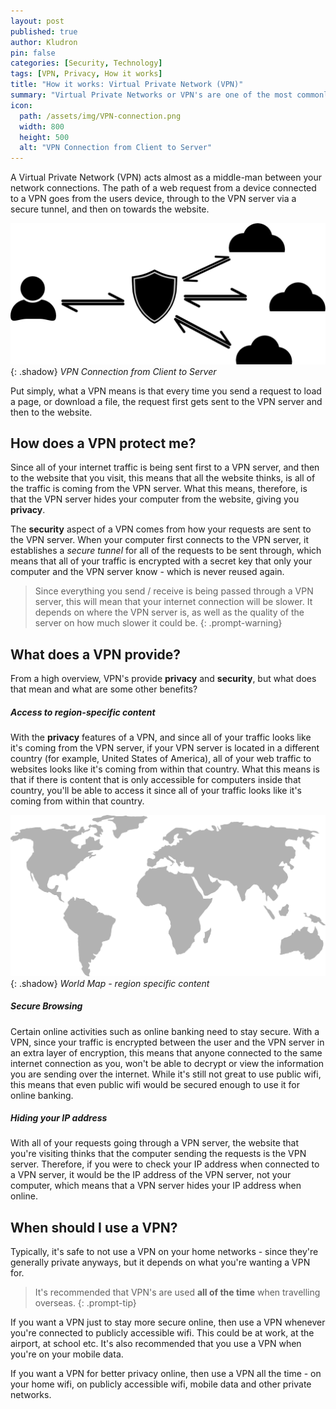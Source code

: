 ```yaml
---
layout: post
published: true
author: Kludron 
pin: false
categories: [Security, Technology]
tags: [VPN, Privacy, How it works]
title: "How it works: Virtual Private Network (VPN)"
summary: "Virtual Private Networks or VPN's are one of the most commonly used terms when it comes to cyber security, but what is a VPN and how does it work?"
icon:
  path: /assets/img/VPN-connection.png
  width: 800
  height: 500
  alt: "VPN Connection from Client to Server"
---
```


A Virtual Private Network (VPN) acts almost as a middle-man between your network connections. The path of 
a web request from a device connected to a VPN goes from the users device, through to the VPN server
via a secure tunnel, and then on towards the website.

![VPN Connection](/assets/img/VPN-connection.png){: .shadow}
_VPN Connection from Client to Server_

Put simply, what a VPN means is that every time you send a request to load a page, or download a file, the request first gets sent to the VPN server and then to the website. 

## How does a VPN protect me?

Since all of your internet traffic is being sent first to a VPN server, and then to the website that you visit, this means that all the website
thinks, is all of the traffic is coming from the VPN server. What this means, therefore, is that the VPN server hides your computer from the 
website, giving you **privacy**.

The **security** aspect of a VPN comes from how your requests are sent to the VPN server. When your computer first connects to the VPN server, 
it establishes a *secure tunnel* for all of the requests to be sent through, which means that all of your traffic is encrypted with a secret key
that only your computer and the VPN server know - which is never reused again.

> Since everything you send / receive is being passed through a VPN server, this will mean that your internet connection will be slower. It depends
on where the VPN server is, as well as the quality of the server on how much slower it could be.
{: .prompt-warning}

## What does a VPN provide?

From a high overview, VPN's provide **privacy** and **security**, but what does that mean and what are some other benefits?

##### Access to region-specific content

With the **privacy** features of a VPN, and since all of your traffic looks like it's coming from the VPN server, if your VPN server is located in
a different country (for example, United States of America), all of your web traffic to websites looks like it's coming from within that country.
What this means is that if there is content that is only accessible for computers inside that country, you'll be able to access it since all of
your traffic looks like it's coming from within that country.

![World Map](/assets/img/world-map.png){: .shadow}
_World Map - region specific content_

##### Secure Browsing

Certain online activities such as online banking need to stay secure. With a VPN, since your traffic is encrypted between the user and the VPN server
in an extra layer of encryption, this means that anyone connected to the same internet connection as you, won't be able to decrypt or view the
information you are sending over the internet. While it's still not great to use public wifi, this means that even public wifi would be secured
enough to use it for online banking.

##### Hiding your IP address

With all of your requests going through a VPN server, the website that you're visiting thinks that the computer sending the requests is the VPN 
server. Therefore, if you were to check your IP address when connected to a VPN server, it would be the IP address of the VPN server, not your
computer, which means that a VPN server hides your IP address when online.

## When should I use a VPN?

Typically, it's safe to not use a VPN on your home networks - since they're generally private anyways, but it depends on what you're wanting
a VPN for.

> It's recommended that VPN's are used **all of the time** when travelling overseas.
{: .prompt-tip}

If you want a VPN just to stay more secure online, then use a VPN whenever you're connected to publicly accessible wifi. This could be at work, at
the airport, at school etc. It's also recommended that you use a VPN when you're on your mobile data.

If you want a VPN for better privacy online, then use a VPN all the time - on your home wifi, on publicly accessible wifi, mobile data and other private networks. 
